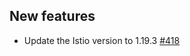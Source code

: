 
## New features

- Update the Istio version to 1.19.3 [#418](https://github.com/kyma-project/istio/pull/430)